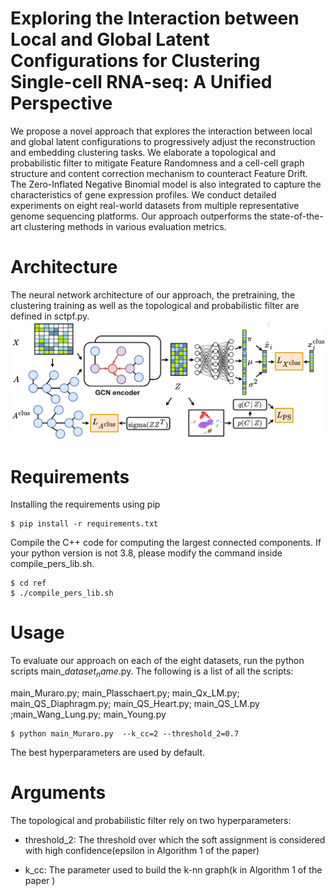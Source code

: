 # Exploring the Interaction between Local and Global Latent Configurations for Clustering Single-cell RNA-seq: A Unified Perspective
We propose a novel approach that explores the interaction between local and global
latent configurations to progressively adjust the reconstruction
and embedding clustering tasks. We elaborate a topological
and probabilistic filter to mitigate Feature Randomness and
a cell-cell graph structure and content correction mechanism
to counteract Feature Drift. The Zero-Inflated Negative Binomial
model is also integrated to capture the characteristics of
gene expression profiles. We conduct detailed experiments on
eight real-world datasets from multiple representative genome
sequencing platforms. Our approach outperforms the state-of-the-
art clustering methods in various evaluation metrics.

# Architecture
The neural network architecture of our approach, the pretraining, the clustering training as well as the topological and probabilistic filter are defined in sctpf.py.
![fram1 (1)](./scTPF.png)

# Requirements 
Installing the requirements using pip 

```
$ pip install -r requirements.txt
```
Compile the C++ code for computing the largest connected components. If your python version is not 3.8, please modify the command inside compile_pers_lib.sh. 
```
$ cd ref
$ ./compile_pers_lib.sh
```

# Usage 
To evaluate our approach on each of the eight datasets, run the python scripts main_$dataset_name$.py. 
The following is a list of all the scripts:

main_Muraro.py; main_Plasschaert.py; main_Qx_LM.py; main_QS_Diaphragm.py; main_QS_Heart.py; main_QS_LM.py ;main_Wang_Lung.py; main_Young.py  

```
$ python main_Muraro.py  --k_cc=2 --threshold_2=0.7
```
The best hyperparameters are used by default.

# Arguments 
The topological  and probabilistic filter rely on two hyperparameters:   

* threshold_2: The threshold over which the soft assignment is considered  with high confidence(epsilon in Algorithm 1 of the paper)

* k_cc: The parameter used to build the k-nn graph(k in  Algorithm 1 of the paper )

